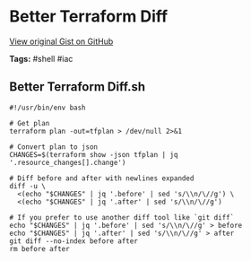 # Better Terraform Diff 

[View original Gist on GitHub](https://gist.github.com/Integralist/f043af7c820246215b2a2524585b3270)

**Tags:** #shell #iac

## Better Terraform Diff.sh

```shell
#!/usr/bin/env bash

# Get plan
terraform plan -out=tfplan > /dev/null 2>&1

# Convert plan to json
CHANGES=$(terraform show -json tfplan | jq '.resource_changes[].change')

# Diff before and after with newlines expanded
diff -u \
  <(echo "$CHANGES" | jq '.before' | sed 's/\\n/\//g') \
  <(echo "$CHANGES" | jq '.after' | sed 's/\\n/\//g')

# If you prefer to use another diff tool like `git diff`
echo "$CHANGES" | jq '.before' | sed 's/\\n/\//g' > before
echo "$CHANGES" | jq '.after' | sed 's/\\n/\//g' > after
git diff --no-index before after
rm before after
```

